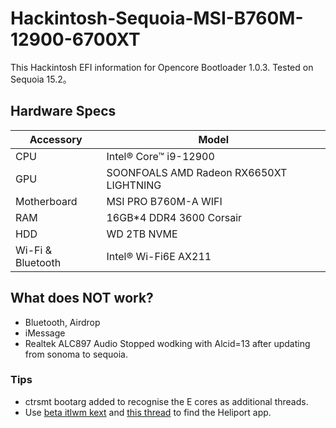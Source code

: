 # Hackintosh-Sequoia-MSI-B760M-12900-6700XT

This Hackintosh EFI information for Opencore Bootloader 1.0.3. Tested on Sequoia 15.2。

## Hardware Specs

| Accessory         | Model                                   |
| ----------------- | --------------------------------------- |
| CPU               | Intel® Core™ i9-12900                   |
| GPU               | SOONFOALS AMD Radeon RX6650XT LIGHTNING |
| Motherboard       | MSI PRO B760M-A WIFI                    |
| RAM               | 16GB*4 DDR4 3600 Corsair                |
| HDD               | WD 2TB NVME                             |
| Wi-Fi & Bluetooth | Intel® Wi-Fi6E AX211                    |

## What does NOT work?
- Bluetooth, Airdrop
- iMessage
- Realtek ALC897 Audio Stopped wodking with Alcid=13 after updating from sonoma to sequoia.

### Tips
- ctrsmt bootarg added to recognise the E cores as additional threads.
- Use [beta itlwm kext](https://github.com/Lorys89/itlwm/releases/tag/v2.4.0-alpha) and [this thread](https://github.com/OpenIntelWireless/itlwm/issues/983) to find the Heliport app.
